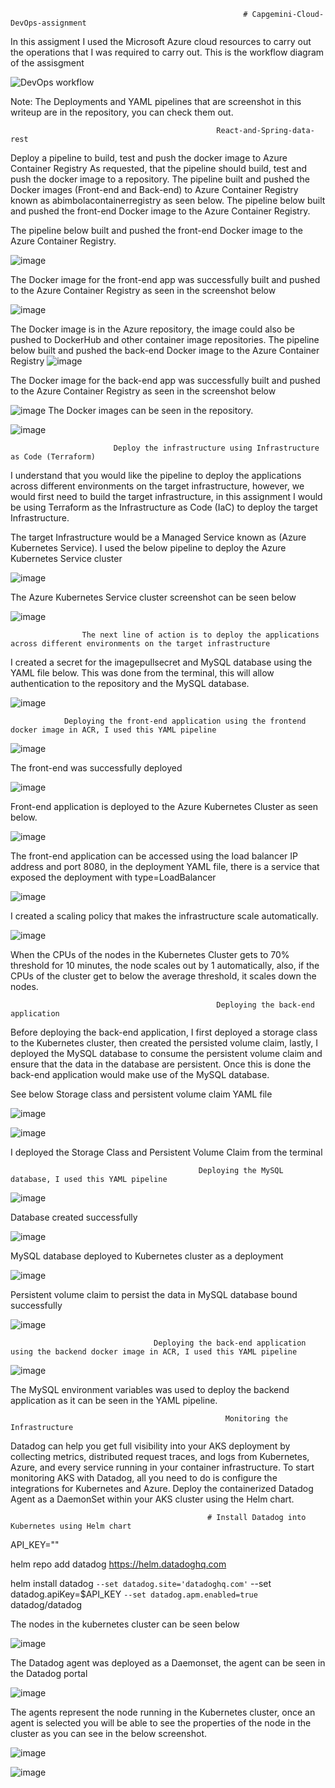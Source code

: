                                                         # Capgemini-Cloud-DevOps-assignment
In this assigment I used the Microsoft Azure cloud resources to carry out the operations that I was required to carry out.
                                      This is the workflow diagram of the assisgment

![DevOps workflow](https://user-images.githubusercontent.com/95041171/176384192-d75b2a9b-f089-4944-bf04-cd60397a200b.png)

Note: The Deployments and YAML pipelines that are screenshot in this writeup are in the repository, you can check them out.

                                                  React-and-Spring-data-rest
Deploy a pipeline to build, test and push the docker image to Azure Container Registry
As requested, that the pipeline should build, test and push the docker image to a repository. The pipeline built and pushed the Docker images (Front-end and Back-end) to Azure Container Registry known as abimbolacontainerregistry as seen below.
The pipeline below built and pushed the front-end Docker image to the Azure Container Registry.


The pipeline below built and pushed the front-end Docker image to the Azure Container Registry.

![image](https://user-images.githubusercontent.com/95041171/176218164-c6f01fbb-b1aa-4e2a-a8e6-22cc5cca407a.png)

The Docker image for the front-end app was successfully built and pushed to the Azure Container Registry as seen in the screenshot below

![image](https://user-images.githubusercontent.com/95041171/176218247-b0470515-6680-4bb2-a3ff-a31c2c3c396b.png)

The Docker image is in the Azure repository, the image could also be pushed to DockerHub and other container image repositories.
The pipeline below built and pushed the back-end Docker image to the Azure Container Registry
![image](https://user-images.githubusercontent.com/95041171/176218488-f0b214fc-7a03-4ae7-afbd-9a84ab4626ed.png)

The Docker image for the back-end app was successfully built and pushed to the Azure Container Registry as seen in the screenshot below

![image](https://user-images.githubusercontent.com/95041171/176218633-5e0ff1f0-4950-40c4-bf02-d7425a621075.png)
The Docker images can be seen in the repository.

![image](https://user-images.githubusercontent.com/95041171/176218763-1f20d00f-548a-4a36-8598-bb8315588477.png)

                           Deploy the infrastructure using Infrastructure as Code (Terraform)
I understand that you would like the pipeline to deploy the applications across different environments on the target infrastructure, however, we would first need to build the target infrastructure, in this assignment I would be using Terraform as the Infrastructure as Code (IaC) to deploy the target Infrastructure.

The target Infrastructure would be a Managed Service known as (Azure Kubernetes Service).
I used the below pipeline to deploy the Azure Kubernetes Service cluster

![image](https://user-images.githubusercontent.com/95041171/176219245-9cb5b43a-cec4-4bfb-9553-8d16fb79e0e6.png)

The Azure Kubernetes Service cluster screenshot can be seen below

![image](https://user-images.githubusercontent.com/95041171/176219350-002e3ca2-ab8a-493a-a62e-1b0719cd5126.png)

                    The next line of action is to deploy the applications across different environments on the target infrastructure
I created a secret for the imagepullsecret and MySQL database using the YAML file below. This was done from the terminal, this will allow authentication to the repository and the MySQL database.   

![image](https://user-images.githubusercontent.com/95041171/176220273-24bdab10-9123-43cc-9937-aba1d094df22.png)

                Deploying the front-end application using the frontend docker image in ACR, I used this YAML pipeline
                
![image](https://user-images.githubusercontent.com/95041171/176221267-2782b343-db06-4bdb-bf8e-aebe0346e017.png)

The front-end was successfully deployed

![image](https://user-images.githubusercontent.com/95041171/176221535-2921fe37-a848-44d3-8a7d-4850b6ec6f6b.png)

Front-end application is deployed to the Azure Kubernetes Cluster as seen below.

![image](https://user-images.githubusercontent.com/95041171/176221631-36684b92-8f4e-4e0a-927d-963de496b52c.png)

The front-end application can be accessed using the load balancer IP address and port 8080, in the deployment YAML file, there is a service that exposed the deployment with type=LoadBalancer

![image](https://user-images.githubusercontent.com/95041171/176221931-f4384cba-52bc-4c73-8f05-197a5d5297a9.png)

I created a scaling policy that makes the infrastructure scale automatically.

![image](https://user-images.githubusercontent.com/95041171/176222040-8029ca04-6ed8-4f9b-a89c-97457e6fccea.png)

When the CPUs of the nodes in the Kubernetes Cluster gets to 70% threshold for 10 minutes, the node scales out by 1 automatically, also, if the CPUs of the cluster get to below the average threshold, it scales down the nodes.

                                                  Deploying the back-end application
Before deploying the back-end application, I first deployed a storage class to the Kubernetes cluster, then created the persisted volume claim, lastly, I deployed the MySQL database to consume the persistent volume claim and ensure that the data in the database are persistent. Once this is done the back-end application would make use of the MySQL database.

See below Storage class and persistent volume claim YAML file

![image](https://user-images.githubusercontent.com/95041171/176222525-aef5ede6-f383-4147-b55d-4c12c411291f.png)

![image](https://user-images.githubusercontent.com/95041171/176222676-dfa4d253-613f-4af7-abe9-4edca17c86c9.png)

I deployed the Storage Class and Persistent Volume Claim from the terminal

                                              Deploying the MySQL database, I used this YAML pipeline
                                              
![image](https://user-images.githubusercontent.com/95041171/176222995-5fc99ab9-c8a4-4485-abff-289cf848236c.png)

Database created successfully

![image](https://user-images.githubusercontent.com/95041171/176223139-aafb9cce-78ab-4cab-989d-06e2030aa739.png)

MySQL database deployed to Kubernetes cluster as a deployment

![image](https://user-images.githubusercontent.com/95041171/176223230-94f25390-a5de-48fd-b898-e06e3ef6e87b.png)

Persistent volume claim to persist the data in MySQL database bound successfully

![image](https://user-images.githubusercontent.com/95041171/176223719-8dda8cad-e8fc-41a4-ae5a-ab9308ea03a1.png)

                                    Deploying the back-end application using the backend docker image in ACR, I used this YAML pipeline
                                    
![image](https://user-images.githubusercontent.com/95041171/176226299-99e18016-f0f6-41a2-98e5-2603b82eee95.png)

The MySQL environment variables was used to deploy the backend application as it can be seen in the YAML pipeline.

                                                    Monitoring the Infrastructure
                                                    
Datadog can help you get full visibility into your AKS deployment by collecting metrics, distributed request traces, and logs from Kubernetes, Azure, and every service running in your container infrastructure. To start monitoring AKS with Datadog, all you need to do is configure the integrations for Kubernetes and Azure. Deploy the containerized Datadog Agent as a DaemonSet within your AKS cluster using the Helm chart.

                                                # Install Datadog into Kubernetes using Helm chart

API_KEY="<YOUR DATADOG API KEY>"

helm repo add datadog https://helm.datadoghq.com

helm install datadog `
             --set datadog.site='datadoghq.com' `
             --set datadog.apiKey=$API_KEY `
             --set datadog.apm.enabled=true `
             datadog/datadog
  
The nodes in the kubernetes cluster can be seen below
  
![image](https://user-images.githubusercontent.com/95041171/176254896-57ed618d-28ab-4338-b132-fc1f8e1866b4.png)
  
The Datadog agent was deployed as a Daemonset, the agent can be seen in the Datadog portal

![image](https://user-images.githubusercontent.com/95041171/176255227-46dc737a-de07-41c0-81ad-02aef0607380.png)
  
The agents represent the node running in the Kubernetes cluster, once an agent is selected you will be able to see the properties of the node in the cluster as you can see in the below screenshot.
  
![image](https://user-images.githubusercontent.com/95041171/176255727-2ff1dc04-f262-4054-aadc-9c280aef7a91.png)
  
![image](https://user-images.githubusercontent.com/95041171/176255980-3858c481-aaaa-4bf3-a6df-6b83a8d65c6f.png)

  


  
  

                                     

                    
 
